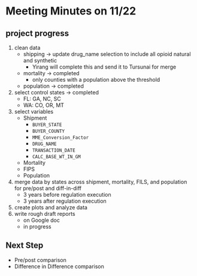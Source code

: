 # Meeting Minutes on 11/22

## project progress
1. clean data
   - shipping -> update drug_name selection to include all opioid natural and synthetic
       - Yirang will complete this and send it to Tursunai for merge
   - mortality -> completed
       - only counties with a population above the threshold
   - population -> completed
2. select control states -> completed
   - FL: GA, NC, SC
   - WA: CO, OR, MT
4. select variables
   - Shipment
       - `BUYER_STATE`
       - `BUYER_COUNTY`
       - `MME_Conversion_Factor`
       - `DRUG_NAME`
       - `TRANSACTION_DATE`
       - `CALC_BASE_WT_IN_GM`
   - Mortality
   - FIPS
   - Population
6. merge data by states across shipment, mortality, FILS, and population for pre/post and diff-in-diff
   - 3 years before regulation execution
   - 3 years after regulation execution
8. create plots and analyze data
9. write rough draft reports
    - on Google doc
    - in progress

## Next Step
- Pre/post comparison
- Difference in Difference comparison
